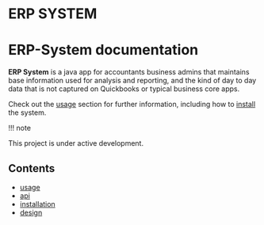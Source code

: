 
# ERP SYSTEM

ERP-System documentation
===================================

**ERP System** is a java app for accountants business admins
that maintains base information used for analysis and reporting, and the kind of day to day
data that is not captured on Quickbooks or typical business core apps.

Check out the [usage](usage) section for further information, including
how to [install](installation) the system.

!!! note

This project is under active development.

Contents
--------

 - [usage](usage)
 - [api](api)
 - [installation](installation)
 - [design](design)

